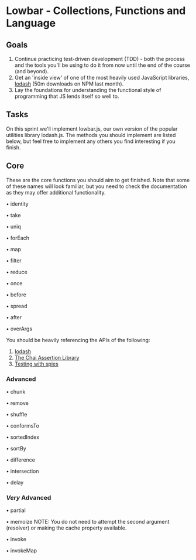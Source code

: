 # Lowbar - Collections, Functions and Language

## Goals

1.  Continue practicing test-driven development (TDD) - both the process and the tools you'll be using to do it from now until the end of the course (and beyond).
2.  Get an 'inside view' of one of the most heavily used JavaScript libraries, [lodash](https://lodash.com/) (50m downloads on NPM last month).
3.  Lay the foundations for understanding the functional style of programming that JS lends itself so well to.

## Tasks

On this sprint we'll implement lowbar.js, our own version of the popular utilities library lodash.js. The methods you should implement are listed below, but feel free to implement any others you find interesting if you finish.

## Core

These are the core functions you should aim to get finished. Note that some of these names will look familiar, but you need to check the documentation as they may offer additional functionality.

• identity

• take

• uniq

• forEach

• map

• filter

• reduce

• once

• before

• spread

• after

• overArgs

You should be heavily referencing the APIs of the following:

1.  [lodash](https://lodash.com/docs/4.17.4/)
2.  [The Chai Assertion Library](http://chaijs.com/)
3.  [Testing with spies](http://sinonjs.org/)

### Advanced

• chunk

• remove

• shuffle

• conformsTo

• sortedIndex

• sortBy

• difference

• intersection

• delay

### _Very_ Advanced

• partial

• memoize
NOTE: You do not need to attempt the second argument (resolver) or making the cache property available.

• invoke

• invokeMap
